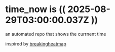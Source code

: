 # time_now is (( 2025-08-29T03:00:00.037Z ))

an automated repo that shows the currnent time

inspired by [breakingheatmap](https://github.com/breakingheatmap/breakingheatmap)